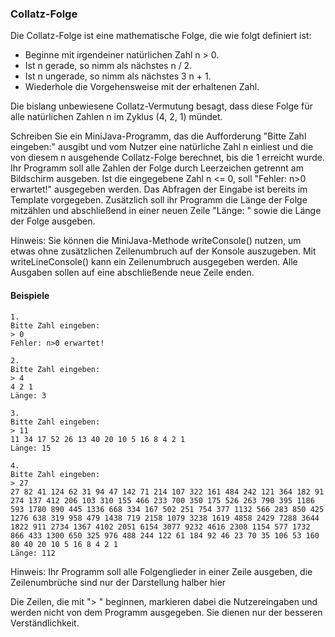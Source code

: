 ### Collatz-Folge
Die Collatz-Folge ist eine mathematische Folge, die wie folgt definiert ist:

* Beginne mit irgendeiner natürlichen Zahl n > 0.
* Ist n gerade, so nimm als nächstes n / 2.
* Ist n ungerade, so nimm als nächstes 3 n + 1.
* Wiederhole die Vorgehensweise mit der erhaltenen Zahl.

Die bislang unbewiesene Collatz-Vermutung besagt, dass diese Folge für alle natürlichen Zahlen n im Zyklus (4, 2, 1) mündet.

Schreiben Sie ein MiniJava-Programm, das die Aufforderung "Bitte Zahl eingeben:" ausgibt und vom Nutzer eine natürliche Zahl n einliest und die von diesem n ausgehende Collatz-Folge berechnet, bis die 1 erreicht wurde. Ihr Programm soll alle Zahlen der Folge durch Leerzeichen getrennt am Bildschirm ausgeben. Ist die eingegebene Zahl n <= 0, soll "Fehler: n>0 erwartet!" ausgegeben werden. Das Abfragen der Eingabe ist bereits im Template vorgegeben. Zusätzlich soll ihr Programm die Länge der Folge mitzählen und abschließend in einer neuen Zeile "Länge: " sowie die Länge der Folge ausgeben.

Hinweis: Sie können die MiniJava-Methode writeConsole() nutzen, um etwas ohne zusätzlichen Zeilenumbruch auf der Konsole auszugeben. Mit writeLineConsole() kann ein Zeilenumbruch ausgegeben werden. Alle Ausgaben sollen auf eine abschließende neue Zeile enden.

#### Beispiele
```
1.
Bitte Zahl eingeben:
> 0
Fehler: n>0 erwartet!

2.
Bitte Zahl eingeben:
> 4
4 2 1
Länge: 3

3.
Bitte Zahl eingeben:
> 11
11 34 17 52 26 13 40 20 10 5 16 8 4 2 1
Länge: 15

4.
Bitte Zahl eingeben:
> 27
27 82 41 124 62 31 94 47 142 71 214 107 322 161 484 242 121 364 182 91 274 137 412 206 103 310 155 466 233 700 350 175 526 263 790 395 1186 593 1780 890 445 1336 668 334 167 502 251 754 377 1132 566 283 850 425 1276 638 319 958 479 1438 719 2158 1079 3238 1619 4858 2429 7288 3644 1822 911 2734 1367 4102 2051 6154 3077 9232 4616 2308 1154 577 1732 866 433 1300 650 325 976 488 244 122 61 184 92 46 23 70 35 106 53 160 80 40 20 10 5 16 8 4 2 1
Länge: 112
```

Hinweis: Ihr Programm soll alle Folgenglieder in einer Zeile ausgeben, die Zeilenumbrüche sind nur der Darstellung halber hier

Die Zeilen, die mit "> " beginnen, markieren dabei die Nutzereingaben und werden nicht von dem Programm ausgegeben. Sie dienen nur der besseren Verständlichkeit.